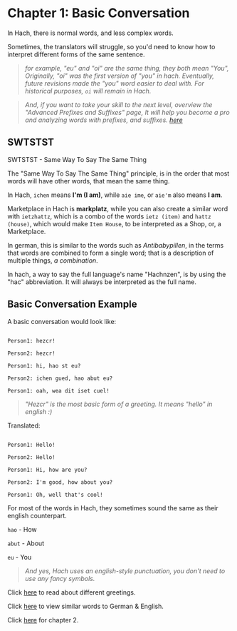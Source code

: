 # Chapter 1: Basic Conversation

In Hach, there is normal words, and less complex words.

Sometimes, the translators will struggle, so you'd need to know how to interpret different forms of the same sentence.

> *for example, "eu" and "oi" are the same thing, they both mean "You",*
> *Originally, "oi" was the first version of "you" in hach. Eventually,*
> *future revisions made the "you" word easier to deal with.*
> *For historical purposes, `oi` will remain in Hach.*

> *And, if you want to take your skill to the next level, overview the "Advanced Prefixes and Suffixes" page,*
> *It will help you become a pro and analyzing words with prefixes, and suffixes.*
> *[here](../Adv/Fixes/index.md)*

## SWTSTST

SWTSTST - Same Way To Say The Same Thing

The "Same Way To Say The Same Thing" principle, is in the order that most words will have other words, that mean the same thing.

In Hach, `ichen` means **I'm (I am)**, while `aie ime`, or `aie'm` also means **I am**.

Marketplace in Hach is **markplatz**, while you can also create a similar word with `ietzhattz`, which is a combo
of the words `ietz (item)` and `hattz (house)`, which would make `Item House`, to be interpreted as a Shop, or, a Marketplace.

In german, this is similar to the words such as *Antibabypillen*, in the terms that words are combined to form a single word;
that is a description of multiple things, *a combination*.

In hach, a way to say the full language's name "Hachnzen", is by using the "hac" abbreviation. It will always be interpreted as the full name.

## Basic Conversation Example

A basic conversation would look like:

```

Person1: hezcr!

Person2: hezcr!

Person1: hi, hao st eu?

Person2: ichen gued, hao abut eu?

Person1: oah, wea dit iset cuel!

```

> *"Hezcr" is the most basic form of a greeting. It means "hello" in english :)*

Translated:

```

Person1: Hello!

Person2: Hello!

Person1: Hi, how are you?

Person2: I'm good, how about you?

Person1: Oh, well that's cool!

```

For most of the words in Hach, they sometimes sound the same as their english counterpart.

`hao` - How

`abut` - About

`eu` - You

> *And yes, Hach uses an english-style punctuation, you don't need to use any fancy symbols.*

Click [here](./Basic-Greeting.md) to read about different greetings. 

Click [here](./Similar-Words.md) to view similar words to German & English.

Click [here](../Chap-2/) for chapter 2.